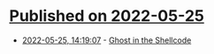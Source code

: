 # [Published on 2022-05-25](index.md)

* [2022-05-25, 14:19:07](https://news.ycombinator.com/item?id=31504879) - [Ghost in the Shellcode](https://www.notcheckmark.com/2022/05/ghost-in-the-shellcode/)

